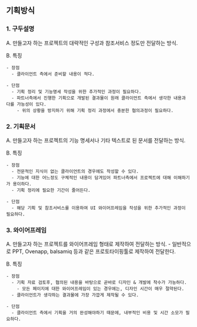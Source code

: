 ## 기획방식

### 1. 구두설명

  A. 만들고자 하는 프로젝트의 대략적인 구성과 참조서비스 정도만 전달하는 방식.
  
  B. 특징
  
    - 장점
      - 클라이언트 측에서 준비할 내용이 적다.
      
    - 단점
      - 기획 정리 및 기능명세 작성을 위한 추가적인 과정이 필요하다.
      - 파트너측에서 진행한 기획으로 개발된 결과물이 원래 클라이언트 측에서 생각한 내용과 다를 가능성이 있다.
        - 위의 상황을 방지하기 위해 기획 정리 과정에서 충분한 협의과정이 필요하다.
     
### 2. 기획문서

  A. 만들고자 하는 프로젝트의 기능 명세서나 기타 텍스트로 된 문서를 전달하는 방식.
  
  B. 특징
  
    - 장점
      - 전문적인 지식이 없는 클라이언트의 경우에도 작성할 수 있다.
      - 기능에 대한 어느정도 구체적인 내용이 담겨있어 파트너측에서 프로젝트에 대해 이해하기가 용이하다.
      - 기획 정리에 필요한 기간이 줄어든다.
      
    - 단점
      - 해당 기획 및 참조서비스를 이용하여 UI 와이어프레임을 작성을 위한 추가적인 과정이 필요하다.

### 3. 와이어프레임

  A. 만들고자 하는 프로젝트를 와이어프레임 형태로 제작하여 전달하는 방식. 
    - 일반적으로 PPT, Ovenapp, balsamiq 등과 같은 프로토타이핑툴로 제작하여 전달한다.
  
  B. 특징
  
    - 장점
      - 기획 자료 검토후, 협의된 내용을 바탕으로 곧바로 디자인 & 개발에 착수가 가능하다.
        - 모든 페이지에 대한 와이어프레임이 있는 경우에는, 디자인 시간이 매우 절약된다.
      - 클라이언트가 생각하는 결과물에 가장 가깝게 제작될 수 있다.
    
    - 단점
      - 클라이언트 측에서 기획을 거의 완성해야하기 때문에, 내부적인 비용 및 시간 소모가 필요하다.
      
